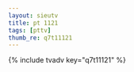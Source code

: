 ```yaml
--- 
layout: sieutv
title: pt 1121
tags: [pttv]
thumb_re: q7t11121
---
```

{% include tvadv key="q7t11121" %} 

